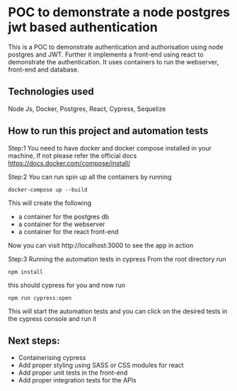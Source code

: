 # POC to demonstrate a node postgres jwt based authentication
  This is a POC to demonstrate authentication and authorisation using
  node postgres and JWT. Further it implements a front-end using react to demonstrate the authentication. It uses containers to run the webserver, front-end and database.

## Technologies used
   
   Node Js, Docker, Postgres, React, Cypress, Sequelize

## How to run this project and automation tests
  
  Step:1 You need to have docker and docker compose installed in your
  machine, If not please refer the official docs
  https://docs.docker.com/compose/install/

  Step:2 You can run spin up all the containers by running
  ```
  docker-compose up --build
  ```
  This will create the following
  - a container for the postgres db 
  - a container for the webserver
  - a container for the react front-end

  Now you can visit http://localhost:3000 to see the app in action

  Step:3 Running the automation tests in cypress
  From the root directory run
  ```
  npm install
  ```
  this should cypress for you and now run 
  ```
  npm run cypress:open
  ```
  This will start the automation tests and you can click on 
  the desired tests in the cypress console and run it

## Next steps:
  - Containerising cypress
  - Add proper styling using SASS or CSS modules for react
  - Add proper unit tests in the front-end
  - Add proper integration tests for the APIs